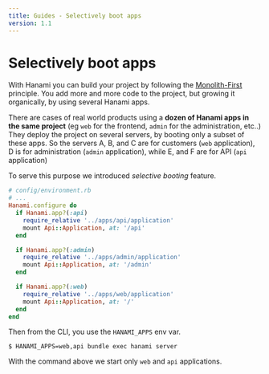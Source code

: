 ```yaml
---
title: Guides - Selectively boot apps
version: 1.1
---
```


# Selectively boot apps

With Hanami you can build your project by following the [Monolith-First](/guides/1.1/architecture/overview/#monolith-first) principle.
You add more and more code to the project, but growing it organically, by using several Hanami apps.

There are cases of real world products using a **dozen of Hanami apps in the same project** (eg `web` for the frontend, `admin` for the administration, etc..)
They deploy the project on several servers, by booting only a subset of these apps.
So the servers A, B, and C are for customers (`web` application), D is for administration (`admin` application), while E, and F are for API (`api` application)

To serve this purpose we introduced _selective booting_ feature.


```ruby
# config/environment.rb
# ...
Hanami.configure do
  if Hanami.app?(:api)
    require_relative '../apps/api/application'
    mount Api::Application, at: '/api'
  end

  if Hanami.app?(:admin)
    require_relative '../apps/admin/application'
    mount Api::Application, at: '/admin'
  end

  if Hanami.app?(:web)
    require_relative '../apps/web/application'
    mount Api::Application, at: '/'
  end
end
```

Then from the CLI, you use the `HANAMI_APPS` env var.

```shell
$ HANAMI_APPS=web,api bundle exec hanami server
```

With the command above we start only `web` and `api` applications.
